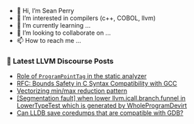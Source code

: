 - 👋 Hi, I’m Sean Perry
- 👀 I’m interested in compilers (c++, COBOL, llvm)
- 🌱 I’m currently learning ...
- 💞️ I’m looking to collaborate on ...
- 📫 How to reach me ...

<!---
s66perry/s66perry is a ✨ special ✨ repository because its `README.md` (this file) appears on your GitHub profile.
You can click the Preview link to take a look at your changes.
--->
### 📕 Latest LLVM Discourse Posts

<!-- DISCOURSE-LLVM:START -->
- [Role of `ProgramPointTag` in the static analyzer](https://discourse.llvm.org/t/role-of-programpointtag-in-the-static-analyzer/86680#post_1)
- [RFC: Bounds Safety in C Syntax Compatibility with GCC](https://discourse.llvm.org/t/rfc-bounds-safety-in-c-syntax-compatibility-with-gcc/85885?page=2#post_35)
- [Vectorizing min/max reduction pattern](https://discourse.llvm.org/t/vectorizing-min-max-reduction-pattern/85766#post_6)
- [[Segmentation fault] when lower llvm.icall.branch.funnel in LowerTypeTest which is generated by WholeProgramDevirt](https://discourse.llvm.org/t/segmentation-fault-when-lower-llvm-icall-branch-funnel-in-lowertypetest-which-is-generated-by-wholeprogramdevirt/86674#post_2)
- [Can LLDB save coredumps that are compatible with GDB?](https://discourse.llvm.org/t/can-lldb-save-coredumps-that-are-compatible-with-gdb/86670#post_6)
<!-- DISCOURSE-LLVM:END -->
